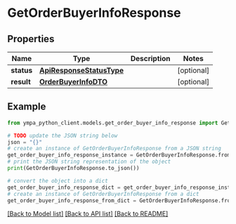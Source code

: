 # GetOrderBuyerInfoResponse


## Properties

Name | Type | Description | Notes
------------ | ------------- | ------------- | -------------
**status** | [**ApiResponseStatusType**](ApiResponseStatusType.md) |  | [optional] 
**result** | [**OrderBuyerInfoDTO**](OrderBuyerInfoDTO.md) |  | [optional] 

## Example

```python
from ympa_python_client.models.get_order_buyer_info_response import GetOrderBuyerInfoResponse

# TODO update the JSON string below
json = "{}"
# create an instance of GetOrderBuyerInfoResponse from a JSON string
get_order_buyer_info_response_instance = GetOrderBuyerInfoResponse.from_json(json)
# print the JSON string representation of the object
print(GetOrderBuyerInfoResponse.to_json())

# convert the object into a dict
get_order_buyer_info_response_dict = get_order_buyer_info_response_instance.to_dict()
# create an instance of GetOrderBuyerInfoResponse from a dict
get_order_buyer_info_response_from_dict = GetOrderBuyerInfoResponse.from_dict(get_order_buyer_info_response_dict)
```
[[Back to Model list]](../README.md#documentation-for-models) [[Back to API list]](../README.md#documentation-for-api-endpoints) [[Back to README]](../README.md)


